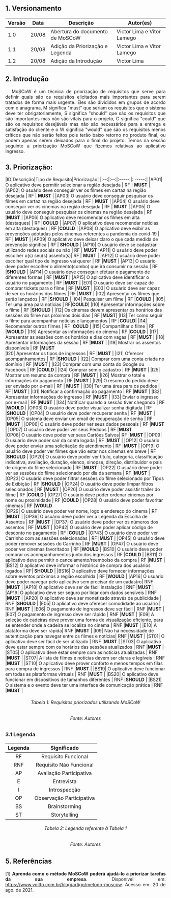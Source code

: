 ## 1. Versionamento

|Versão|Data|Descrição|Autor(es)|
|------|----|---------|---------|
|1.0|20/08|Abertura do documento de MoSCoW|Victor Lima e Vitor Lamego|
|1.1|20/08|Adição da Priorização e Legenda|Victor Lima e Vitor Lamego|
|1.2|20/08|Adição da Introdução|Victor Lima|



## 2. Introdução
<p style="text-align: justify; text-indent: 20px">MoSCoW é um técnica de priorização de requisitos que serve para definir quais são os requisitos elicitados mais importantes para serem tratados de forma mais urgente. Eles são divididos em grupos de acordo com o anagrama, M significa "must" que seriam os requisitos que o sistema deve ter obrigatoriamente, S significa "should" que são os requisitos que são importantes mas não são vitais para o projeto, C significa "could" que são os requisitos desejáveis mas não são necessários para a entrega e satisfação do cliente e o W significa "would" que são os requisitos menos críticos que não serão feitos pois terão baixo retorno no produto final, ou podem apenas serem deixados para o final do projeto. Temos na sessão seguinte a priorização MoSCoW que fizemos relativas ao aplicativo Ingresso.</p>


## 3. Priorização:

|ID|Descrição|Tipo de Requisito|Priorização| 
|:--:|:--:|:-----:|: -----:| 
|AP01| O aplicativo deve permitir selecionar a região desejada | RF | <b>MUST</b> | 
|AP02| O usuário deve conseguir ver os filmes em cartaz na região desejada | RF | <b>MUST</b> | 
|AP03| O usuário deve conseguir pesquisar os filmes em cartaz na região desejada | RF | <b>MUST</b> | 
|AP04| O usuário deve conseguir ver os cinemas na região desejada | RF | <b>MUST</b> | 
|AP05| O usuário deve conseguir pesquisar os cinemas na região desejada | RF |<b>MUST</b>  | 
|AP06| O aplicativo deve recomendar os filmes em alta (destaques) | RF |<b>COULD</b>  | 
|AP07| O aplicativo deve recomendar notícias em alta (destaques) | RF |<b>COULD</b>  | 
|AP08| O aplicativo deve exibir as prevenções adotadas pelos cinemas referentes a pandemia do covid-19 | RF | <b>MUST</b> | 
|AP09| O aplicativo deve deixar claro o que cada medida de prevenção significa | RF | <b>SHOULD</b> | 
|AP10| O usuário deve se cadastrar utilizando redes sociais ou não | RF | <b>MUST</b> 
|AP11| O usuário deve poder escolher o(s) seu(s) assento(s)| RF | <b>MUST</b> | 
|AP12| O usuário deve poder escolher qual tipo de ingresso vai querer | RF |<b>MUST</b>  | 
|AP13| O usuário deve poder escolher o alimento(combo) que irá consumir na sessão | RF |<b>SHOULD</b>  | 
|AP14| O usuário deve conseguir efetuar o pagamento de diferentes formas | RF |<b>MUST</b>  | 
|AP15| O aplicativo deve identificar o usuário no pagamento | RF |<b>MUST</b>  | 
|E01| O usuário deve ser capaz de comprar tickets para o filme | RF |<b>MUST</b>  | 
|E03| O usuário deve ser capaz de ver os horários dos filmes | RF |<b>MUST</b> | 
|I02| Apresentar os filmes que serão lançados | RF |<b>SHOULD</b> | 
|I04| Pesquisar um filme | RF |<b>COULD</b>  |
|I05| Ter uma área para notícias | RF|<b>COULD</b>| 
|I10| Apresentar informações sobre o filme | RF |<b>SHOULD</b>  | 
|I12| Os cinemas devem apresentar os horários das sessões do filme nos próximos dois dias | RF |<b>MUST</b>| 
|I13| Ter como seguir o filme para acompanhar notícias e lançamentos | RF |<b>COULD</b>| 
|I14| Recomendar outros filmes | RF |<b>COULD</b> | 
|I15| Compartilhar o filme | RF |<b>WOULD</b>  | 
|I16| Apresentar as informações do cinema | RF |<b>COULD</b>  | 
|I17| Apresentar as sessões com os horários e dias com vagas | RF |<b>MUST</b>  | 
|I18| Apresentar informações da sessão | RF |<b>MUST</b>  | 
|I19| Mostrar os assentos disponíveis | RF |<b>MUST</b>  
|I20| Apresentar os tipos de ingressos | RF |<b>MUST</b>  | 
|I21| Oferecer acompanhamentos | RF |<b>SHOULD</b>  | 
|I22| Comprar com uma conta criada no domínio | RF |<b>MUST</b>  | 
|I23| Comprar com uma conta do Google ou Facebook | RF |<b>COULD</b>  | 
|I24| Comprar sem o cadastro | RF |<b>MUST</b>  | 
|I25| Mostrar um resumo da compra | RF |<b>MUST</b>  |
|I26| Mostrar o total e informações do pagamento | RF |<b>MUST</b>   |
|I29| O resumo do pedido deve ser enviado por e-mail | RF | <b>MUST</b>  | 
|I30| Ter uma área para os pedidos | RF |<b>MUST</b>  |
|I31| Notificar a confirmação do pagamento | RF |<b>MUST</b>   |
|I32| Apresentar informações do ingresso | RF |<b>MUST</b>  | 
|I33| Enviar o ingresso por e-mail | RF |<b>MUST</b>  | 
|I34| Notificar quando a sessão tiver chegando | RF |<b>WOULD</b>  | 
|OP03| O usuário deve poder visualizar senha digitada | RF |<b>SHOULD</b>  | 
|OP04| O usuário deve poder recuperar senha | RF |<b>MUST</b>  | 
|OP05| O sistema deve enviar um email de recuperação de senha | RF |<b>MUST</b>  | 
|OP06| O usuário deve poder ver seus dados pessoais | RF |<b>MUST</b>  | 
|OP07| O usuário deve poder ver seus Pedidos | RF |<b>MUST</b>  
|OP08| O usuário deve poder ver seus Cartões Salvos| RF |<b>MUST</b>  | 
|OP09| O usuário deve poder sair da conta logada | RF |<b>MUST</b>  | 
|OP12| O usuário deve poder enviar uma solicitação de atendimento | RF |<b>MUST</b>  | 
|OP19| O usuário deve poder ver filmes que vão estar nos cinemas em breve | RF |<b>SHOULD</b>  | 
|OP20| O usuário deve poder ver título, categoria, classificação indicativa, avaliação, duração, elenco, sinopse, direção, distribuidor e país de origem do filme selecionado | RF |<b>MUST</b>  | 
|OP22| O usuário deve poder ver as sessões do filme selecionado por dia da semana | RF |<b>MUST</b>  | 
|OP23| O usuário deve poder filtrar sessões do filme selecionado por Tipos de Exibição | RF |<b>SHOULD</b>  | 
|OP24| O usuário deve poder limpar filtros selecionados | RF |<b>MUST</b>  | 
|OP26| O usuário deve poder assistir trailer do filme | RF |<b>COULD</b>  | 
|OP27| O usuário deve poder ordenar cinemas por nome ou proximidade | RF |<b>COULD</b>  | 
|OP28| O usuário deve poder favoritar cinemas | RF |<b>WOULD</b>  
|OP29| O usuário deve poder ver nome, logo e endereço do cinema | RF |<b>MUST</b>  | 
|OP36| O usuário deve poder ver a Legenda da Escolha de Assentos | RF |<b>MUST</b>  | 
|OP37| O usuário deve poder ver os números dos assentos | RF |<b>MUST</b>  | 
|OP42| O usuário deve poder aplicar código de desconto no pagamento | RF |<b>COULD</b>  | 
|OP43| O usuário deve poder ver Carrinho com as sessões selecionadas | RF |<b>MUST</b>  | 
|OP45| O usuário deve poder remover sessões do Carrinho | RF |<b>MUST</b>  |
|OP47| O usuário deve poder ver cinemas favoritados | RF |<b>WOULD</b>  | 
|BS10| O usuário deve poder comprar os acompanhamentos junto dos ingressos | RF |<b>COULD</b>  | 
|BS11| O aplicativo deve permitir o cancelamento/reembolso da compra | RF |<b>MUST</b>  | 
|BS12| O aplicativo deve informar o histórico de compra dos usuários logados | RF| <b>SHOULD</b>  | 
|BS16| O aplicativo deve fornecer informações sobre eventos próximos a região escolhida | RF |<b>WOULD</b>  | 
|AP16| O usuário deve poder navegar pelo aplicativo sem precisar de um cadastro| RNF |<b>MUST</b>  | 
|AP18| O aplicativo deve ser de fácil instalação | RNF |<b>MUST</b>  | 
|AP19| O aplicativo deve ser seguro por lidar com dados sensíveis | RNF |<b>MUST</b>  | 
|AP20| O aplicativo deve ser monetizado através de publicidade | RNF |<b>SHOULD</b>  | 
|E05| O aplicativo deve oferecer comodidade ao usuário | RNF |<b>MUST</b>  | 
|E06| O pagamento de ingressos deve ser fácil | RNF |<b>MUST</b>  | 
|E07| O pagamento de ingresso deve ser rápido | RNF |<b>MUST</b>  | 
|E09| A seleção de cadeiras deve prover uma forma de visualização eficiente, para se entender onde a cadeira se localiza no cinema | RNF |<b>MUST</b>  | 
|E10| A plataforma deve ser rápida| RNF |<b>MUST</b>  | 
|I09| Não há necessidade de autenticação para navegar entre os filmes e notícias| RNF |<b>MUST</b> | 
|ST01| O aplicativo deve ser fácil de ser utilizado | RNF |<b>MUST</b>  | 
|ST03| O aplicativo deve estar sempre com os horários das sessões atualizados | RNF |<b>MUST</b>  | 
|ST05| O aplicativo deve estar sempre com as notícias atualizadas | RNF |<b>MUST</b>  | 
|ST07| A lista de filmes e notícias devem ser claras e legíveis | RNF |<b>MUST</b>  | 
|ST10| O aplicativo deve prover conforto e menos tempos em filas para compra de ingressos | RNF |<b>MUST</b>  | 
|BS19| O aplicativo deve funcionar em todas as plataformas virtuais | RNF |<b>MUST</b>  | 
|BS20| O aplicativo deve funcionar em dispositivos de tamanhos diferentes | RNF |<b>SHOULD</b>  | 
|BS21| O sistema e o evento deve ter uma interface de comunicação prática | RNF |<b>MUST</b>  | 

<h6 align="center">Tabela 1: Requisitos priorizados utilizando MoSCoW</h6>
<h6 align="center">Fonte: Autores</h6>

### 3.1 Legenda
<center>

|Legenda|Significado| 
|:--:|:--:|
|RF|Requisito Funcional|
|RNF|Requisito Não Funcional|
|AP|Avaliação Participativa|
|E|Entrevista|
|I|Introspecção|
|OP|Observação Participativa|
|BS|Brainstorming|
|ST|Storytelling|

</center>

<h6 align="center">Tabela 2: Legenda referente à Tabela 1</h6>
<h6 align="center">Fonte: Autores</h6>




## 5. Referências
<p style="text-align: justify;">[1] <b>Aprenda como o método MoSCoW poderá ajudá-lo a priorizar tarefas da sua empresa</b>. Disponível em: <a href="https://www.voitto.com.br/blog/artigo/metodo-moscow" target="_blanck">https://www.voitto.com.br/blog/artigo/metodo-moscow</a>. Acesso em: 20 de ago. de 2021.</p>